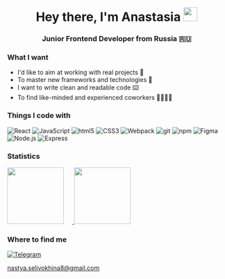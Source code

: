 <h1 align="center">Hey there, I'm Anastasia 
  <img src="https://github.com/blackcater/blackcater/raw/main/images/Hi.gif" height="32"/>
</h1>
<h3 align="center">Junior Frontend Developer from Russia 🇷🇺</h3>

<h3>What I want</h3>
<ul>
  <li>I'd like to aim at working with real projects 🎯</li>
  <li>To master new frameworks and technologies 🚀</li>
  <li>I want to write clean and readable code ⌨️</li>
  <li>To find like-minded and experienced coworkers 👩‍💻👨‍💻</li>
</ul>

<h3>Things I code with</h3>
<p>
  <img alt="React" src="https://img.shields.io/badge/-React-45b8d8?style=flat&logo=react&logoColor=black" />
  <img alt="JavaScript" src="https://img.shields.io/badge/-JavaScript-ECD53F?style=flat&logo=javascript&logoColor=black" />
  <img alt="html5" src="https://img.shields.io/badge/-HTML5-E34F26?style=flat&logo=html5&logoColor=white" />
  <img alt="CSS3" src="https://img.shields.io/badge/-CSS3-1572B6?style=flat&logo=css3&logoColor=white" />
  <img alt="Webpack" src="https://img.shields.io/badge/-Webpack-8DD6F9?style=flat&logo=webpack&logoColor=white" />
  <img alt="git" src="https://img.shields.io/badge/-Git-F05032?style=flat&logo=git&logoColor=white" />
  <img alt="npm" src="https://img.shields.io/badge/-NPM-CB3837?style=flat&logo=npm&logoColor=white" />
  <img alt="Figma" src="https://img.shields.io/badge/-Figma-F24E1E?style=flat&logo=figma&logoColor=white" />
  <img alt="Node.js" src="https://img.shields.io/badge/-Node.js-%23339933?style=flat&logoColor=white" />
  <img alt="Express" src="https://img.shields.io/badge/-Express-%23000000?style=flat&logo=express&logoColor=white" />
</p>

<div>
  <h3>Statistics</h3>
  <a href="https://github-readme-stats.vercel.app/api/top-langs/?username=mori-verum&layout=compact">
    <img height="130" style="margin-right: 20px" src="https://github-readme-stats.vercel.app/api/top-langs/?username=mori-verum&layout=compact">
  </a>
  <a href="https://github-readme-stats.vercel.app/api?username=mori-verum&hide=contribs&show_icons=true">
    <img height="130" src="https://github-readme-stats.vercel.app/api?username=mori-verum&hide=contribs&show_icons=true">
  </a>
</div>

<h3>Where to find me</h3>
<p>
<a href="https://t.me/farshico" target="_blank"><img alt="Telegram" src="https://img.shields.io/badge/telegram-26A5E4.svg?&style=for-the-badge&logo=telegram&logoColor=white" /></p>
  <p>
  <a href="mailto:nastya.selivokhina8@gmail.com" target="_blank">nastya.selivokhina8@gmail.com</a>
</p>
